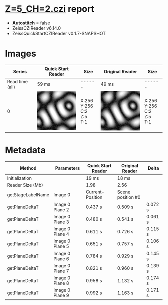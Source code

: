 # [Z=5_CH=2.czi](https://zenodo.org/record/7015307/files/Z%3D5_CH%3D2.czi) report
 - **Autostitch** = false
 - ZeissCZIReader v6.14.0
 - ZeissQuickStartCZIReader v0.1.7-SNAPSHOT

# Images 

| Series            | Quick Start Reader | Size | Original Reader | Size |
|-------------------|--------------------|------|-----------------|------|
| Read time (all)   |59 ms|------|49 ms|------|
|0|![Z=5_CH=2.quick_true.flat_true.stitch_false.series_0.jpg](Z=5_CH=2/Z=5_CH=2.quick_true.flat_true.stitch_false.series_0.jpg)|X:256<br>Y:256<br>C:2<br>Z:5<br>T:1|![Z=5_CH=2.quick_false.flat_true.stitch_false.series_0.jpg](Z=5_CH=2/Z=5_CH=2.quick_false.flat_true.stitch_false.series_0.jpg)|X:256<br>Y:256<br>C:2<br>Z:5<br>T:1|

# Metadata

|  Method            | Parameters       | Quick Start Reader | Original Reader | Delta  |
| -------------------|------------------|--------------------|-----------------|------- |
| Initialization     |                  |19 ms|18 ms|        |
| Reader Size (Mb)     |                  |1.98|2.56|        |
| getStageLabelName| Image 0 | Current-Position| Scene position #0| |
| getPlaneDeltaT| Image 0 Plane 2 |  0.437 s |  0.509 s | 0.072 s |
| getPlaneDeltaT| Image 0 Plane 3 |  0.480 s |  0.541 s | 0.061 s |
| getPlaneDeltaT| Image 0 Plane 4 |  0.611 s |  0.726 s | 0.115 s |
| getPlaneDeltaT| Image 0 Plane 5 |  0.651 s |  0.757 s | 0.106 s |
| getPlaneDeltaT| Image 0 Plane 6 |  0.784 s |  0.929 s | 0.145 s |
| getPlaneDeltaT| Image 0 Plane 7 |  0.821 s |  0.960 s | 0.139 s |
| getPlaneDeltaT| Image 0 Plane 8 |  0.958 s |  1.132 s | 0.174 s |
| getPlaneDeltaT| Image 0 Plane 9 |  0.992 s |  1.163 s | 0.171 s |
